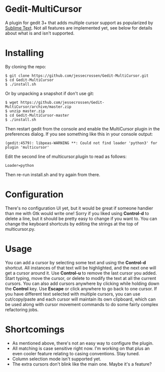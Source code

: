 Gedit-MultiCursor
=================

A plugin for gedit 3+ that adds multiple cursor support as popularized by [Sublime Text](http://www.sublimetext.com/). Not all features are implemented yet, see below for details about what is and isn't supported.

Installing
==========

By cloning the repo:

    $ git clone https://github.com/jessecrossen/Gedit-MultiCursor.git
    $ cd Gedit-MultiCursor
    $ ./install.sh
    
Or by unpacking a snapshot if don't use git:

    $ wget https://github.com/jessecrossen/Gedit-MultiCursor/archive/master.zip
    $ unzip master.zip
    $ cd Gedit-MultiCursor-master
    $ ./install.sh

Then restart gedit from the console and enable the MultiCursor plugin in the preferences dialog. If you see something like this in your console output:

    (gedit:4579): libpeas-WARNING **: Could not find loader 'python3' for plugin 'multicursor'
    
Edit the second line of multicursor.plugin to read as follows:

    Loader=python
    
Then re-run install.sh and try again from there.

Configuration
=============

There's no configuration UI yet, but it would be great if someone handier than me with Gtk would write one! Sorry if you liked using **Control-d** to delete a line, but it should be pretty easy to change if you want to. You can change the keyboard shortcuts by editing the strings at the top of multicursor.py.

Usage
=====

You can add a cursor by selecting some text and using the **Control-d** shortcut. All instances of that text will be highlighted, and the next one will get a cursor around it. Use **Control-u** to remove the last cursor you added. Start typing, move the cursor, or delete to modify the text at all the current cursors. You can also add cursors anywhere by clicking while holding down the **Control** key. Use **Escape** or click anywhere to go back to one cursor. If you have different text selected with multiple cursors, you can use cut/copy/paste and each cursor will maintain its own clipboard, which can be used along with cursor movement commands to do some fairly complex refactoring jobs.

Shortcomings
============

* As mentioned above, there's not an easy way to configure the plugin.
* All matching is case sensitive right now. I'm working on that plus an even cooler feature relating to casing conventions. Stay tuned.
* Column selection mode isn't supported yet.
* The extra cursors don't blink like the main one. Maybe it's a feature?


